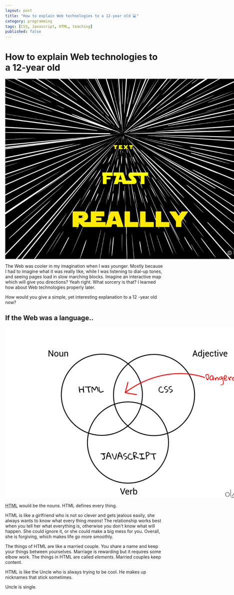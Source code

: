 ```yaml
---
layout: post
title: "How to explain Web technologies to a 12-year old 💻"
category: programming
tags: [CSS, Javascript, HTML, teaching]
published: false
---
```


# How to explain Web technologies to a 12-year old

<img src="/assets/img/blog/2020-04-07-web-to-12yr-old/hypertext.png" alt="parody of hypertext" style="width:80vw;margin:0 auto;display:block;max-width:1200px;"/>

The Web was cooler in my imagination when I was younger. Mostly because I had to imagine what it was really like, while I was listening to dial-up tones, and seeing pages load in slow marching blocks. Imagine an interactive map which will give you directions? Yeah right. What sorcery is that? I learned how about Web technologies properly later.

How would you give a simple, yet interesting explanation to a 12 -year old now?

## If the Web was a language..

<img src="/assets/img/blog/2020-04-07-web-to-12yr-old/web-venn-diagram.png" alt="Venn diagram of web technologies. HTML is nouns, CSS is adjectives, Javascript is verbs." style="width:80vw;max-width:800px;"/>

<abbr title="HyperText Markup Language">HTML</abbr> would be the nouns. HTML defines every thing.

HTML is like a girlfriend who is not so clever and gets jealous easily, she always wants to know what every thing *means*! The relationship works best when you tell her what everything is, otherwise you don't know what will happen. She could ignore it, or she could make a big mess for you. Overall, she is forgiving, which makes life go more smoothly.

The things of HTML are like a married couple. You share a name and keep your things between yourselves. Marriage is rewarding but it requires some elbow work. The things in HTML are called *elements*. Married couples keep content.

HTML is like the Uncle who is always trying to be cool. He makes up nicknames that stick sometimes. 

Uncle is single. 



